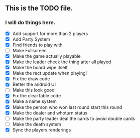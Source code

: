 ## This is the TODO file.
### I will do things here.
- [X] Add support for more than 2 players
- [X] Add Party System
- [X] Find friends to play with
- [ ] Make Fullscreen
- [X] Make the game actually playable
- [X] Make the leader check the thing after all played
- [X] Make the board wipe itself
- [X] Make the rect update when playing!
- [x] Fix the draw code
- [X] Better the android UI
- [ ] Make this look good
- [X] Fix the clearTable code
- [X] Make a name system
- [X] Make the person who won last round start this round
- [X] Make the dealer and whoturn status
- [ ] Make the party leader deal the cards to avoid double cards
- [ ] Make the death system
- [X] Sync the players renderings